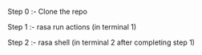 Step 0 :- Clone the repo 

Step 1 :- rasa run actions (in terminal 1)

Step 2 :- rasa shell (in terminal 2 after completing step 1)
